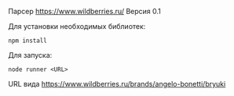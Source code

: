 Парсер https://www.wildberries.ru/
Версия 0.1

Для установки необходимых библиотек:

```shell
npm install
```

Для запуска:
```shell
node runner <URL>
```
URL вида https://www.wildberries.ru/brands/angelo-bonetti/bryuki
